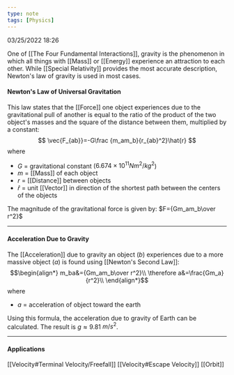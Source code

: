 ```yaml
---
type: note
tags: [Physics]
---
```

03/25/2022 18:26

  

One of [[The Four Fundamental Interactions]], gravity is the phenomenon in which all things with [[Mass]] or [[Energy]] experience an attraction to each other. While [[Special Relativity]] provides the most accurate description, Newton's law of gravity is used in most cases. 

#### Newton's Law of Universal Gravitation
This law states that the [[Force]] one object experiences due to the gravitational pull of another is equal to the ratio of the product of the two object's masses and the square of the distance between them, multiplied by a constant:
$$
\vec{F_{ab}}=-G\frac {m_am_b}{r_{ab}^2}\hat{r}
$$
where
- $G$ = gravitational constant ($6.674\times 10^{11}$$Nm^2/kg^2$)
- $m$ = [[Mass]] of each object
- $r$ = [[Distance]] between objects
- $\hat r$ = unit [[Vector]] in direction of the shortest path between the centers of the objects

The magnitude of the gravitational force is given by: $F={Gm_am_b\over r^2}$

---

#### Acceleration Due to Gravity
The [[Acceleration]] due to gravity an object ($b$) experiences due to a more massive object   ($a$) is found using [[Newton's Second Law]]: 
$$\begin{align*}
m_ba&={Gm_am_b\over r^2}\\
\therefore  a&=\frac{Gm_a}{r^2}\\
\end{align*}$$
where
- $a$ = acceleration of object toward the earth

Using this formula, the acceleration due to gravity of Earth can be calculated. The result is $g\approx9.81$ $m/s^2$.

---

#### Applications
[[Velocity#Terminal Velocity/Freefall]]
[[Velocity#Escape Velocity]]
[[Orbit]]

